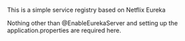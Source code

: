 This is a simple service registry based on Netflix Eureka

Nothing other than @EnableEurekaServer  and setting up the application.properties are required here.
